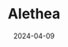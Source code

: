 ---  
layout: startup_page  
title: "Alethea"  
id: "alethea.com"  
permalink: "/aletheaalethea.com04092024/"  
website: "https://alethea.com/"  
funding_round: "Series B"  
funding_amount: "$20M"  
investors: "GV, Ballistic Ventures, Hakluyt Capital"  
about: "Alethea is a technology company specializing in disinformation detection and mitigation. Its flagship product, Artemis, uses AI to analyze vast datasets and identify early warning signs of cyberattacks, disinformation campaigns, and other threats. This allows organizations to proactively manage risks and protect themselves from malicious actors."  
markets: "Cybersecurity, AI, Information Security, Risk Management"  
hq: "Washington, District of Columbia, United States"  
founded_year: "2019"  
linkedin: "https://www.linkedin.com/company/thealetheagroup"  
twitter: "https://twitter.com/AletheaInsights"  
instagram: ""  
facebook: "https://www.facebook.com/TheAletheaGroup"  
crunchbase: "https://www.crunchbase.com/organization/alethea-group"  
pitchbook: "https://pitchbook.com/profiles/company/467948-53"  

date_display: "09-Apr-2024"  
date: "2024-04-09"

# SEO Optimization  
meta_title: "Alethea - Series B Funding ($20M)"  
meta_description: "Alethea, Alethea is a technology company specializing in disinformation detection and mitigation. Its flagship product, Artemis, uses AI to analyze vast datase..."  
meta_keywords: "Alethea, Cybersecurity, AI, Information Security, Risk Management, Series B funding"  
canonical_url: "https://startup.projectstartups.com/aletheaalethea.com04092024/"  
---
